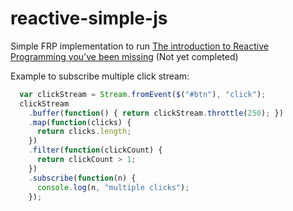 reactive-simple-js
==================

Simple FRP implementation to run [The introduction to Reactive Programming you've been missing](https://gist.github.com/staltz/868e7e9bc2a7b8c1f754) (Not yet completed)

Example to subscribe multiple click stream:
```javascript
  var clickStream = Stream.fromEvent($("#btn"), "click");
  clickStream
    .buffer(function() { return clickStream.throttle(250); })
    .map(function(clicks) {
      return clicks.length;
    })
    .filter(function(clickCount) {
      return clickCount > 1;
    })
    .subscribe(function(n) {
      console.log(n, "multiple clicks");
    });
```